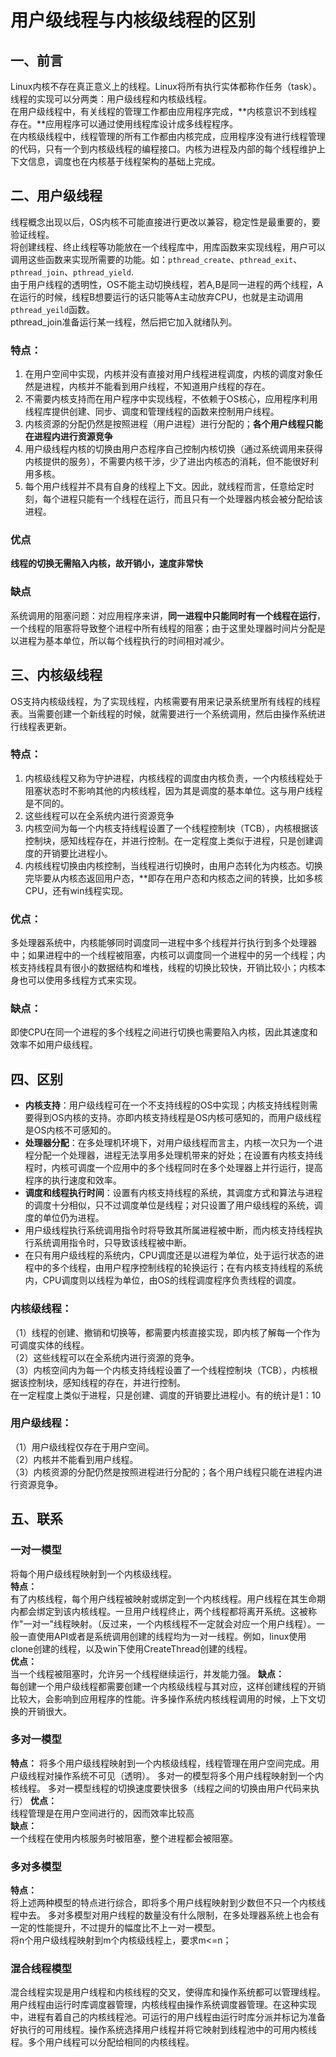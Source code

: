 # 用户级线程与内核级线程的区别
## 一、前言
Linux内核不存在真正意义上的线程。Linux将所有执行实体都称作任务（task）。  
线程的实现可以分两类：用户级线程和内核级线程。  
在用户级线程中，有关线程的管理工作都由应用程序完成，**内核意识不到线程存在。**应用程序可以通过使用线程库设计成多线程程序。  
在内核级线程中，线程管理的所有工作都由内核完成，应用程序没有进行线程管理的代码，只有一个到内核级线程的编程接口。内核为进程及内部的每个线程维护上下文信息，调度也在内核基于线程架构的基础上完成。

## 二、用户级线程
线程概念出现以后，OS内核不可能直接进行更改以兼容，稳定性是最重要的，要验证线程。  
将创建线程、终止线程等功能放在一个线程库中，用库函数来实现线程，用户可以调用这些函数来实现所需要的功能。如：`pthread_create`、`pthread_exit`、`pthread_join`、`pthread_yield`.  
由于用户线程的透明性，OS不能主动切换线程，若A,B是同一进程的两个线程，A在运行的时候，线程B想要运行的话只能等A主动放弃CPU，也就是主动调用`pthread_yeild`函数。  
pthread_join准备运行某一线程，然后把它加入就绪队列。  
### 特点：
1. 在用户空间中实现，内核并没有直接对用户线程进程调度，内核的调度对象任然是进程，内核并不能看到用户线程，不知道用户线程的存在。
2. 不需要内核支持而在用户程序中实现线程，不依赖于OS核心，应用程序利用线程库提供创建、同步、调度和管理线程的函数来控制用户线程。 
3. 内核资源的分配仍然是按照进程（用户进程）进行分配的；**各个用户线程只能在进程内进行资源竞争**
4. 用户级线程内核的切换由用户态程序自己控制内核切换（通过系统调用来获得内核提供的服务），不需要内核干涉，少了进出内核态的消耗，但不能很好利用多核。
5. 每个用户线程并不具有自身的线程上下文。因此，就线程而言，任意给定时刻，每个进程只能有一个线程在运行，而且只有一个处理器内核会被分配给该进程。

### 优点
**线程的切换无需陷入内核，故开销小，速度非常快**

### 缺点
系统调用的阻塞问题：对应用程序来讲，**同一进程中只能同时有一个线程在运行**， 一个线程的阻塞将导致整个进程中所有线程的阻塞；由于这里处理器时间片分配是以进程为基本单位，所以每个线程执行的时间相对减少。

## 三、内核级线程
OS支持内核级线程，为了实现线程，内核需要有用来记录系统里所有线程的线程表。当需要创建一个新线程的时候，就需要进行一个系统调用，然后由操作系统进行线程表更新。

### 特点： 
1. 内核级线程又称为守护进程，内核线程的调度由内核负责，一个内核线程处于阻塞状态时不影响其他的内核线程，因为其是调度的基本单位。这与用户线程是不同的。
2. 这些线程可以在全系统内进行资源竞争
3. 内核空间为每一个内核支持线程设置了一个线程控制块（TCB），内核根据该控制块，感知线程存在，并进行控制。在一定程度上类似于进程，只是创建调度的开销要比进程小。
4. 内核线程切换由内核控制，当线程进行切换时，由用户态转化为内核态。切换完毕要从内核态返回用户态，**即存在用户态和内核态之间的转换，比如多核CPU，还有win线程实现。

### 优点：
多处理器系统中，内核能够同时调度同一进程中多个线程并行执行到多个处理器中；如果进程中的一个线程被阻塞，内核可以调度同一个进程中的另一个线程；内核支持线程具有很小的数据结构和堆栈，线程的切换比较快，开销比较小；内核本身也可以使用多线程方式来实现。

### 缺点：
即使CPU在同一个进程的多个线程之间进行切换也需要陷入内核，因此其速度和效率不如用户级线程。

## 四、区别
- **内核支持**：用户级线程可在一个不支持线程的OS中实现；内核支持线程则需要得到OS内核的支持。亦即内核支持线程是OS内核可感知的，而用户级线程是OS内核不可感知的。  
- **处理器分配**：在多处理机环境下，对用户级线程而言主，内核一次只为一个进程分配一个处理器，进程无法享用多处理机带来的好处；在设置有内核支持线程时，内核可调度一个应用中的多个线程同时在多个处理器上并行运行，提高程序的执行速度和效率。  
- **调度和线程执行时间**：设置有内核支持线程的系统，其调度方式和算法与进程的调度十分相似，只不过调度单位是线程；对只设置了用户级线程的系统，调度的单位仍为进程。  
- 用户级线程执行系统调用指令时将导致其所属进程被中断，而内核支持线程执行系统调用指令时，只导致该线程被中断。  
- 在只有用户级线程的系统内，CPU调度还是以进程为单位，处于运行状态的进程中的多个线程，由用户程序控制线程的轮换运行；在有内核支持线程的系统内，CPU调度则以线程为单位，由OS的线程调度程序负责线程的调度。

### 内核级线程：
（1）线程的创建、撤销和切换等，都需要内核直接实现，即内核了解每一个作为可调度实体的线程。  
（2）这些线程可以在全系统内进行资源的竞争。  
（3）内核空间内为每一个内核支持线程设置了一个线程控制块（TCB），内核根据该控制块，感知线程的存在，并进行控制。  
在一定程度上类似于进程，只是创建、调度的开销要比进程小。有的统计是1：10

### 用户级线程：
（1）用户级线程仅存在于用户空间。  
（2）内核并不能看到用户线程。  
（3）内核资源的分配仍然是按照进程进行分配的；各个用户线程只能在进程内进行资源竞争。  

## 五、联系
### 一对一模型
将每个用户级线程映射到一个内核级线程。  
**特点：**  
有了内核线程，每个用户线程被映射或绑定到一个内核线程。用户线程在其生命期内都会绑定到该内核线程。一旦用户线程终止，两个线程都将离开系统。这被称作"一对一"线程映射。（反过来，一个内核线程不一定就会对应一个用户线程）。一般一直使用API或者是系统调用创建的线程均为一对一线程。例如，linux使用clone创建的线程，以及win下使用CreateThread创建的线程。  
**优点：**  
当一个线程被阻塞时，允许另一个线程继续运行，并发能力强。
**缺点：**  
每创建一个用户级线程都需要创建一个内核级线程与其对应，这样创建线程的开销比较大，会影响到应用程序的性能。许多操作系统内核线程调用的时候，上下文切换的开销很大。  
### 多对一模型
**特点：**
将多个用户级线程映射到一个内核级线程，线程管理在用户空间完成。用户级线程对操作系统不可见（透明）。
多对一的模型将多个用户线程映射到一个内核线程。
多对一模型线程的切换速度要快很多（线程之间的切换由用户代码来执行）
**优点：**  
线程管理是在用户空间进行的，因而效率比较高  
**缺点：**  
一个线程在使用内核服务时被阻塞，整个进程都会被阻塞。
### 多对多模型
**特点：**  
将上述两种模型的特点进行综合，即将多个用户线程映射到少数但不只一个内核线程中去。
多对多模型对用户线程的数量没有什么限制，在多处理器系统上也会有一定的性能提升，不过提升的幅度比不上一对一模型。  
将n个用户级线程映射到m个内核级线程上，要求m<=n；
### 混合线程模型
混合线程实现是用户线程和内核线程的交叉，使得库和操作系统都可以管理线程。用户线程由运行时库调度器管理，内核线程由操作系统调度器管理。在这种实现中，进程有着自己的内核线程池。可运行的用户线程由运行时库分派并标记为准备好执行的可用线程。操作系统选择用户线程并将它映射到线程池中的可用内核线程。多个用户线程可以分配给相同的内核线程。



